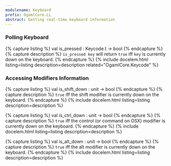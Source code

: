 ```yaml
---
modulename: Keyboard
prefix: OgamlCore.LL
abstract: Getting real-time keyboard information
---
```


### Polling Keyboard

{% capture listing %}
val is_pressed : Keycode.t -> bool
{% endcapture %}
{% capture description %}
`is_pressed key` will return `true` iff `key` is currently down on the keyboard.
{% endcapture %}
{% include docelem.html listing=listing description=description related="OgamlCore.Keycode" %}

### Accessing Modifiers Information

{% capture listing %}
val is_shift_down : unit -> bool
{% endcapture %}
{% capture description %}
`true` iff the shift modifier is currently down on the keyboard.
{% endcapture %}
{% include docelem.html listing=listing description=description %}

{% capture listing %}
val is_ctrl_down : unit -> bool
{% endcapture %}
{% capture description %}
`true` iff the control (or command on OSX) modifier is currently down on the
keyboard.
{% endcapture %}
{% include docelem.html listing=listing description=description %}

{% capture listing %}
val is_alt_down : unit -> bool
{% endcapture %}
{% capture description %}
`true` iff the alt modifier is currently down on the keyboard.
{% endcapture %}
{% include docelem.html listing=listing description=description %}
